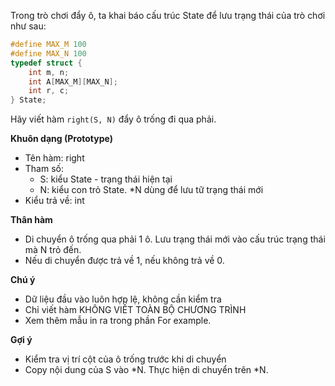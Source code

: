 Trong trò chơi đẩy ô, ta khai báo cấu trúc State để lưu trạng thái của trò chơi như sau:
```cpp
#define MAX_M 100
#define MAX_N 100
typedef struct {
	int m, n;
	int A[MAX_M][MAX_N];
	int r, c;
} State;
```
Hãy viết hàm `right(S, N)` đẩy ô trống đi qua phải.

**Khuôn dạng (Prototype)**
- Tên hàm: right
- Tham số:
    - S: kiểu State - trạng thái hiện tại
    - N: kiểu con trỏ State. *N dùng để lưu tữ trạng thái mới
- Kiểu trả về: int

**Thân hàm**
- Di chuyển ô trống qua phải 1 ô. Lưu trạng thái mới vào cấu trúc trạng thái mà N trỏ đến.
- Nếu di chuyển được trả về 1, nếu không trả về 0.

**Chú ý**
- Dữ liệu đầu vào luôn hợp lệ, không cần kiểm tra
- Chỉ viết hàm KHÔNG VIẾT TOÀN BỘ CHƯƠNG TRÌNH
- Xem thêm mẫu in ra trong phần For example.

**Gợi ý**
- Kiểm tra vị trí cột của ô trống trước khi di chuyển
- Copy nội dung của S vào *N. Thực hiện di chuyển trên *N.
